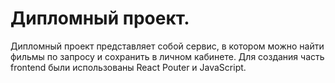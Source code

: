# Дипломный проект.

Дипломный проект представляет собой сервис, в котором можно найти фильмы по запросу и сохранить в личном кабинете. Для создания часть frontend  были использованы React Pouter и JavaScript. 